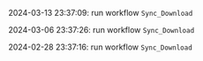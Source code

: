 2024-03-13 23:37:09: run workflow `Sync_Download` 

2024-03-06 23:37:26: run workflow `Sync_Download` 

2024-02-28 23:37:16: run workflow `Sync_Download` 


